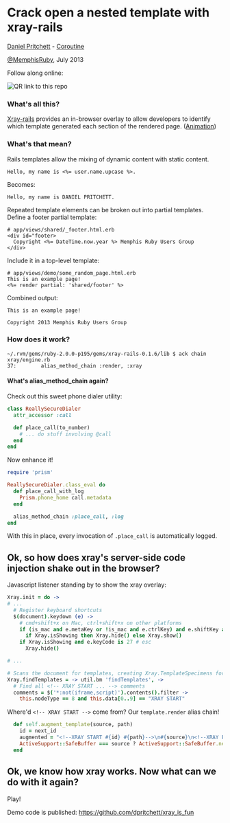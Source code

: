 # Crack open a nested template with xray-rails

[Daniel Pritchett](http://dpritchett.net) - [Coroutine](http://coroutine.com)

[@MemphisRuby](http://twitter.com/memphisruby), July 2013

Follow along online:

![QR link to this repo](http://bitly.com/13bjKyP.qrcode)

### What's all this?
[Xray-rails](https://github.com/brentd/xray-rails) provides an in-browser overlay to allow developers to identify which template generated each section of the rendered page. ([Animation](http://f.cl.ly/items/1A0o3y1y3Q13103V3F1l/xray-rails-large.gif))

### What's that mean?
Rails templates allow the mixing of dynamic content with static content.

```erb
Hello, my name is <%= user.name.upcase %>.
```

Becomes:
```
Hello, my name is DANIEL PRITCHETT.
```


Repeated template elements can be broken out into partial templates.  Define a footer partial template:

```erb
# app/views/shared/_footer.html.erb
<div id="footer>
  Copyright <%= DateTime.now.year %> Memphis Ruby Users Group
</div>
```

Include it in a top-level template:

```erb
# app/views/demo/some_random_page.html.erb
This is an example page!
<%= render partial: 'shared/footer' %>
```

Combined output:

```
This is an example page!

Copyright 2013 Memphis Ruby Users Group
```

### How does it work?
```
~/.rvm/gems/ruby-2.0.0-p195/gems/xray-rails-0.1.6/lib $ ack chain
xray/engine.rb
37:        alias_method_chain :render, :xray
```

#### What's alias_method_chain again?

Check out this sweet phone dialer utility:
```ruby
class ReallySecureDialer
  attr_accessor :call

  def place_call(to_number)
    # ... do stuff involving @call
  end
end
```

Now enhance it!
```ruby
require 'prism'

ReallySecureDialer.class_eval do
  def place_call_with_log
    Prism.phone_home call.metadata
  end

  alias_method_chain :place_call, :log
end
```

With this in place, every invocation of `.place_call` is automatically logged.

## Ok, so how does xray's server-side code injection shake out in the browser?

Javascript listener standing by to show the xray overlay:
```coffee
Xray.init = do ->
# ...
  # Register keyboard shortcuts
  $(document).keydown (e) ->
    # cmd+shift+x on Mac, ctrl+shift+x on other platforms
    if (is_mac and e.metaKey or !is_mac and e.ctrlKey) and e.shiftKey and e.keyCode is 88
      if Xray.isShowing then Xray.hide() else Xray.show()
    if Xray.isShowing and e.keyCode is 27 # esc
      Xray.hide()

# ...

# Scans the document for templates, creating Xray.TemplateSpecimens for them.
Xray.findTemplates = -> util.bm 'findTemplates', ->
  # Find all <!-- XRAY START ... --> comments
  comments = $('*:not(iframe,script)').contents().filter ->
    this.nodeType == 8 and this.data[0..9] == "XRAY START"
```

Where'd `<!-- XRAY START -->` come from?  Our `template.render` alias chain!
```ruby
  def self.augment_template(source, path)
    id = next_id
    augmented = "<!--XRAY START #{id} #{path}-->\n#{source}\n<!--XRAY END #{id}-->"
    ActiveSupport::SafeBuffer === source ? ActiveSupport::SafeBuffer.new(augmented) : augmented
  end
```

## Ok, we know how xray works.  Now what can we do with it again?
Play!

Demo code is published: https://github.com/dpritchett/xray_is_fun
